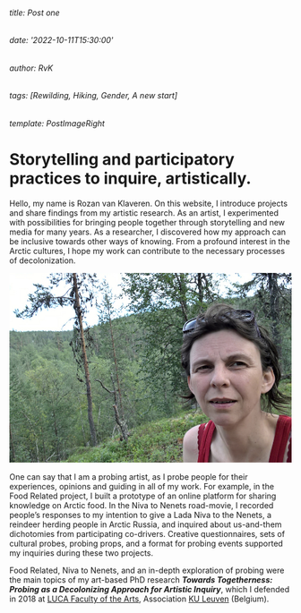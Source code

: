 ###### title: Post one
###### date: '2022-10-11T15:30:00'
###### author: RvK
###### tags: [Rewilding, Hiking, Gender, A new start]
###### template: PostImageRight

# Storytelling and participatory practices to inquire, artistically.

Hello, my name is Rozan van Klaveren. On this website, I introduce projects and share findings from my artistic research. As an artist, I experimented with possibilities for bringing people together through storytelling and new media for many years. As a researcher, I discovered how my approach can be inclusive towards other ways of knowing. From a profound interest in the Arctic cultures, I hope my work can contribute to the necessary processes of decolonization.

![Rozan](assets/images/Rozan.jpg)

One can say that I am a probing artist, as I probe people for their experiences, opinions and guiding in all of my work. For example, in the Food Related project, I built a prototype of an online platform for sharing knowledge on Arctic food. In the Niva to Nenets road-movie, I recorded people’s responses to my intention to give a Lada Niva to the Nenets, a reindeer herding people in Arctic Russia, and inquired about us-and-them dichotomies from participating co-drivers. Creative questionnaires, sets of cultural probes, probing props, and a format for probing events supported my inquiries during these two projects.

Food Related, Niva to Nenets, and an in-depth exploration of probing were the main topics of my art-based PhD research ***Towards Togetherness: Probing as a Decolonizing Approach for Artistic Inquiry***, which I defended in 2018 at
<a href="https://www.luca-arts.be/en" target="_blank">LUCA Faculty of the Arts</a>, Association 
<a href="https://www.kuleuven.be/english/" target="_blank">KU Leuven</a> (Belgium).